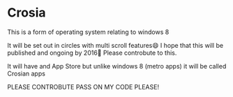 Crosia
======

This is a form of operating system relating to windows 8

It will be set out in circles with multi scroll features😄
I hope that this will be published and ongoing by 2016🏫
Please controbute to this.



It will have and App Store but unlike windows 8 (metro apps) it will be called Crosian apps








PLEASE CONTROBUTE PASS ON MY CODE PLEASE!
